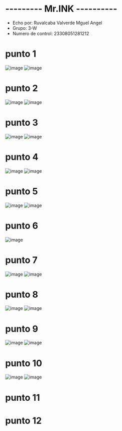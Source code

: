 # --------- Mr.INK ----------
- Echo por: Ruvalcaba Valverde Mguel Angel
- Grupo: 3-W
- Numero de control: 23308051281212

# punto 1
![image](https://github.com/user-attachments/assets/eb03eb1b-60b6-4748-bef5-9f7420272fc0)
![image](https://github.com/user-attachments/assets/42ade224-f825-4eb9-87e9-5b1854381dba)

# punto 2
![image](https://github.com/user-attachments/assets/ff2fb8e6-44d0-4434-a4bf-554604f060b5)
![image](https://github.com/user-attachments/assets/494c74d3-1627-490f-8681-75553f0a8cee)

# punto 3
![image](https://github.com/user-attachments/assets/3ad31bd6-f72a-48e3-bbe4-9409abe84773)
![image](https://github.com/user-attachments/assets/53a1fd56-76db-4c57-b63c-ca2285be0042)

# punto 4
![image](https://github.com/user-attachments/assets/0f9f1a29-07f0-43d5-b776-97d376b43794)
![image](https://github.com/user-attachments/assets/41656d48-1779-4557-bc7b-927f1ad38b68)

# punto 5
![image](https://github.com/user-attachments/assets/b000f6c0-dd65-4849-b707-c7897b30542a)
![image](https://github.com/user-attachments/assets/c7d8c004-7b19-43f6-9361-7dbb69ee419a)

# punto 6
![image](https://github.com/user-attachments/assets/3cde315f-0631-4be3-8a72-998e7022ff78)

# punto 7
![image](https://github.com/user-attachments/assets/4c42118d-31ff-4957-b6a1-9911bcf768dc)
![image](https://github.com/user-attachments/assets/2bb223c9-8330-4018-ba4f-ca28270eb49c)

# punto 8
![image](https://github.com/user-attachments/assets/d9697e13-af01-4c88-aade-ca247ce4d090)
![image](https://github.com/user-attachments/assets/7b159672-d7bd-46d2-9b7d-049d947bdb3a)

# punto 9
![image](https://github.com/user-attachments/assets/8cd47120-4fc2-4ed3-b595-01a48cb45fdd)
![image](https://github.com/user-attachments/assets/ee5e65ce-8482-47c1-b037-454ab68f585f)

# punto 10
![image](https://github.com/user-attachments/assets/5e66a1ea-59b7-4061-b41f-3fd1500c5335)
![image](https://github.com/user-attachments/assets/56fa9eb5-a2c6-461e-9dfc-c7ba75c35960)

# punto 11

# punto 12
